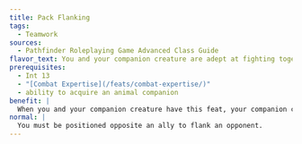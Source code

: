 ```yaml
---
title: Pack Flanking
tags:
  - Teamwork
sources:
  - Pathfinder Roleplaying Game Advanced Class Guide
flavor_text: You and your companion creature are adept at fighting together against foes.
prerequisites:
  - Int 13
  - "[Combat Expertise](/feats/combat-expertise/)"
  - ability to acquire an animal companion
benefit: |
  When you and your companion creature have this feat, your companion creature is adjacent to you or sharing your square, and you both threaten the same opponent, you are both considered to be flanking that opponent, regardless of your actual positioning.
normal: |
  You must be positioned opposite an ally to flank an opponent.
---
```


